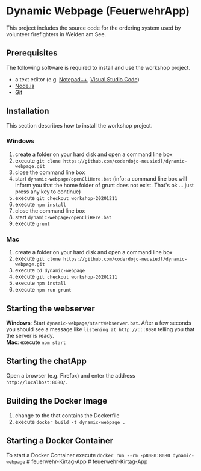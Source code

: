 # Dynamic Webpage (FeuerwehrApp)
This project includes the source code for the ordering system used by volunteer firefighters in Weiden am See.

## Prerequisites

The following software is required to install and use the workshop project.

* a text editor (e.g. [Notepad++](https://notepad-plus-plus.org), [Visual Studio Code](https://code.visualstudio.com))
* [Node.js](https://nodejs.org/en/download/)
* [Git](https://git-scm.com/download/win)

## Installation

This section describes how to install the workshop project.

### Windows
1. create a folder on your hard disk and open a command line box
2. execute `git clone https://github.com/coderdojo-neusiedl/dynamic-webpage.git`
3. close the command line box
4. start `dynamic-webpage/openCliHere.bat` (info: a command line box will inform you that the home folder of grunt does not exist. That's ok ... just press any key to continue)
5. execute `git checkout workshop-20201211`
6. execute `npm install`
7. close the command line box
8. start `dynamic-webpage/openCliHere.bat`
9. execute `grunt`

### Mac
1. create a folder on your hard disk and open a command line box
2. execute `git clone https://github.com/coderdojo-neusiedl/dynamic-webpage.git`
3. execute `cd dynamic-webpage`
4. execute `git checkout workshop-20201211`
5. execute `npm install`
6. execute `npm run grunt`

## Starting the webserver

**Windows**: Start `dynamic-webpage/startWebserver.bat`. After a few seconds you should see a message like `listening at http://:::8080` telling you that the server is ready.<br />
**Mac**: execute `npm start`

## Starting the chatApp

Open a browser (e.g. Firefox) and enter the address `http://localhost:8080/`.

## Building the Docker Image
1. change to the that contains the Dockerfile
2. execute `docker build -t dynamic-webpage .`

## Starting a Docker Container
To start a Docker Container execute `docker run --rm -p8080:8080 dynamic-webpage`
#   f e u e r w e h r - K i r t a g - A p p 
 
 #   f e u e r w e h r - K i r t a g - A p p 
 
 
